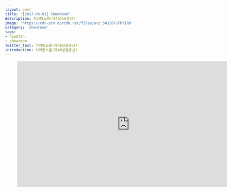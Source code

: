 ```yaml
---
layout: post
title: "[2017-06-01] ShowRoom"
description: 히와땅쇼룸(제46싱글총선)
image: 'https://cdn-pro.dprcdn.net/files/acc_501207/FMYiRD'
category: 'showroom'
tags:
- hiwatan
- showroom
twitter_text: 히와땅쇼룸(제46싱글총선)
introduction: 히와땅쇼룸(제46싱글총선)
---
```

<figure class="video_container">
<iframe width="740" height="416" src="https://serviceapi.nmv.naver.com/flash/convertIframeTag.nhn?vid=897779DDE4DDE8DB7D9C0298BD90FA246E42&outKey=V12270ca39c0edd89320766fb526a2c868b1e36ffabeed95f21ac66fb526a2c868b1e" frameborder="no" scrolling="no" webkitallowfullscreen mozallowfullscreen allowfullscreen></iframe>
</figure>
